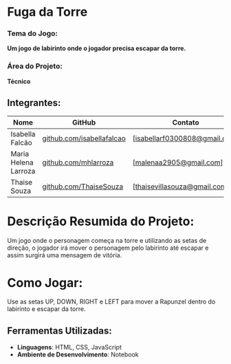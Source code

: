 # Fuga da Torre

### Tema do Jogo:
**Um jogo de labirinto onde o jogador precisa escapar da torre.**

### Área do Projeto:
**Técnico**

## Integrantes:
| Nome                 | GitHub                                                            | Contato                     |
|----------------------|-------------------------------------------------------------------|-----------------------------|
| Isabella Falcão      |[github.com/isabellafalcao](https://github.com/isabellafalcao)     |[isabellarf0300808@gmail.com]|
| Maria Helena Larroza |[github.com/mhlarroza](https://github.com/mhlarroza)               |[malenaa2905@gmail.com]      |
| Thaise Souza         |[github.com/ThaiseSouza](https://github.com/ThaiseSouza)           |[thaisevillasouza@gmail.com] |

# Descrição Resumida do Projeto:
Um jogo onde o personagem começa na torre e utilizando as setas de direção, o jogador irá mover o personagem pelo labirinto até escapar e assim surgirá uma mensagem de vitória.

# Como Jogar:
Use as setas UP, DOWN, RIGHT e LEFT para mover a Rapunzel dentro do labirinto e escapar da torre.

## Ferramentas Utilizadas:
- **Linguagens**: HTML, CSS, JavaScript
- **Ambiente de Desenvolvimento**: Notebook
